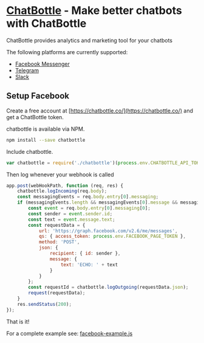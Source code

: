 # [ChatBottle](https://chatbottle.co/) - Make better chatbots with ChatBottle

ChatBottle provides analytics and marketing tool for your chatbots

The following platforms are currently supported:

* [Facebook Messenger](http://developers.facebook.com)
* [Telegram](https://core.telegram.org)
* [Slack](http://api.slack.com)


## Setup Facebook

Create a free account at [https://chatbottle.co/](https://chatbottle.co/) and get a ChatBottle token.

chatbottle is available via NPM.

```bash
npm install --save chatbottle
```

Include chatbottle.

```javascript
var chatbottle = require('./chatbottle')(process.env.CHATBOTTLE_API_TOKEN, process.env.CHATBOTTLE_BOTID).facebook;
```

Then log whenever your webhook is called

```javascript
app.post(webHookPath, function (req, res) {
    chatbottle.logIncoming(req.body);
    const messagingEvents = req.body.entry[0].messaging;
    if (messagingEvents.length && messagingEvents[0].message && messagingEvents[0].message.text) {
        const event = req.body.entry[0].messaging[0];
        const sender = event.sender.id;
        const text = event.message.text;
        const requestData = {
            url: 'https://graph.facebook.com/v2.6/me/messages',
            qs: { access_token: process.env.FACEBOOK_PAGE_TOKEN },
            method: 'POST',
            json: {
                recipient: { id: sender },
                message: {
                    text: 'ECHO: ' + text
                }
            }
        };
        const requestId = chatbottle.logOutgoing(requestData.json);
        request(requestData);
    }
    res.sendStatus(200);
});
```

That is it!

For a complete example see: [facebook-example.js](https://github.com/chatbottle/chatbottle-api)
